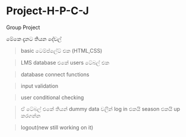 # Project-H-P-C-J
Group Project

මේකෙ දැනට තියන දේවල් 

>basic ටෙම්ප්ලේට් එක (HTML,CSS)

>LMS database එකේ users ටේබල් එක

>database connect functions

>input validation

>user conditional checking  

>ඒ ටේබල් එකේ තියන් dummy data වලින් log in එකයි season එකයි up කරගන්න 

>logout(new still working on it)
